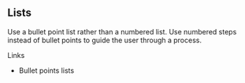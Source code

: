 ---
---
## Lists

Use a bullet point list rather than a numbered list. Use numbered steps instead of bullet points to guide the user through a process.

Links

- Bullet points lists
